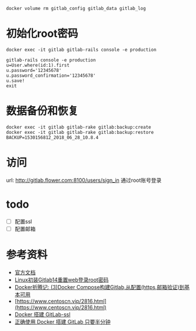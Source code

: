 

```
docker volume rm gitlab_config gitlab_data gitlab_log

```
# 初始化root密码
```
docker exec -it gitlab gitlab-rails console -e production

gitlab-rails console -e production
u=User.where(id:1).first
u.password='12345678'
u.password_confirmation='12345678'
u.save!
exit

```

# 数据备份和恢复
```
docker exec -it gitlab gitlab-rake gitlab:backup:create
docker exec -it gitlab gitlab-rake gitlab:backup:restore BACKUP=1530156812_2018_06_28_10.8.4
```

# 访问
url: http://gitlab.flower.com:8100/users/sign_in 通过root账号登录

# todo
- [ ] 配置ssl
- [ ] 配置邮箱

# 参考资料
- [官方文档](https://docs.gitlab.com/ee/install/docker.html#install-gitlab-using-docker-compose)
- [Linux初装Gitlab14重置web登录root密码](https://blog.csdn.net/timonium/article/details/119450240)
- [Docker折腾记: (3)Docker Compose构建Gitlab,从配置(https,邮箱验证)到基本可用](https://blog.csdn.net/crper/article/details/81291034)
- [https://www.centoscn.vip/2816.html](https://www.centoscn.vip/2816.html)
- [Docker 搭建 GitLab-ssl](https://blog.csdn.net/qq_36381626/article/details/115320681)
- [正确使用 Docker 搭建 GitLab 只要半分钟](https://zhuanlan.zhihu.com/p/49499229)